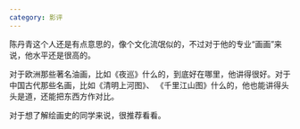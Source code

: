 ```yaml
---
category: 影评
---
```


陈丹青这个人还是有点意思的，像个文化流氓似的，不过对于他的专业“画画”来说，他水平还是很高的。

对于欧洲那些著名油画，比如《夜巡》什么的，到底好在哪里，他讲得很好。对于中国古代那些名画，比如《清明上河图》、
《千里江山图》什么的，他也能讲得头头是道，还能把东西方作对比。

对于想了解绘画史的同学来说，很推荐看看。
